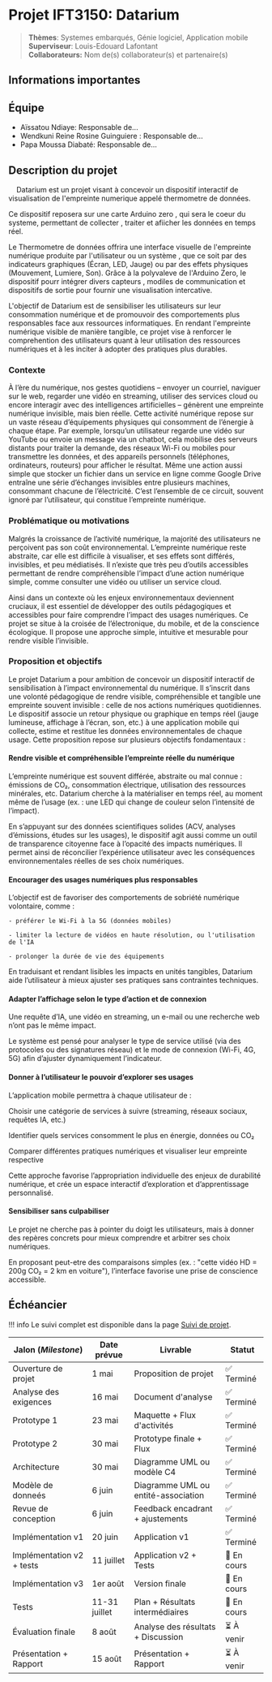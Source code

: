 # Projet IFT3150: Datarium

> **Thèmes**: Systemes embarqués, Génie logiciel, Application mobile  
> **Superviseur**: Louis-Edouard Lafontant  
> **Collaborateurs:** Nom de(s) collaborateur(s) et partenaire(s)

## Informations importantes

<!-- !!! info "Dates importantes"
    - **Description du projet** : 16 mai 2025
    - **Foire 1: Prototypage** : 9-13 juin 2025
    - **Foire 2: Version beta** : 14-18 juillet 2025
    - **Présentation et rapport** : 11-15 août 2025 -->

## Équipe

- Aïssatou Ndiaye: Responsable de...
- Wendkuni Reine Rosine Guinguiere : Responsable de...
- Papa Moussa Diabaté: Responsable de...

## Description du projet

&nbsp;&nbsp;&nbsp;&nbsp;Datarium est un projet visant à concevoir un dispositif interactif de visualisation de l'empreinte numerique appelé thermometre de données. 

Ce dispositif reposera sur une carte Arduino zero , qui sera le coeur du systeme, permettant de collecter , traiter et afiicher les données en temps réel.

Le Thermometre de données offrira une interface visuelle de l'empreinte numérique produite par l'utilisateur ou un système , que ce soit par des indicateurs graphiques (Écran, LED, Jauge) ou par des effets physiques (Mouvement, Lumiere, Son).
Grâce à la polyvaleve de l'Arduino Zero, le dispositif pourr intégrer divers capteurs , modiles de communication et dispositifs de sortie pour fournir une visualisation  intercative.

L'objectif de Datarium est de sensibiliser les utilisateurs sur leur consommation numérique et de promouvoir des comportements plus responsables face aux ressources informatiques. En rendant l'empreinte numérique visible de manière tangible, ce projet vise à renforcer le comprehention des utilisateurs quant à leur utilisation des ressources numériques et à les inciter à adopter des pratiques plus durables.
   

### Contexte

À l’ère du numérique, nos gestes quotidiens – envoyer un courriel, naviguer sur le web, regarder une vidéo en streaming, utiliser des services cloud ou encore interagir avec des intelligences artificielles – génèrent une empreinte numérique invisible, mais bien réelle. Cette activité numérique repose sur un vaste réseau d’équipements physiques qui consomment de l’énergie à chaque étape. Par exemple, lorsqu’un utilisateur regarde une vidéo sur YouTube ou envoie un message via un chatbot, cela mobilise des serveurs distants pour traiter la demande, des réseaux Wi-Fi ou mobiles pour transmettre les données, et des appareils personnels (téléphones, ordinateurs, routeurs) pour afficher le résultat.
Même une action aussi simple que stocker un fichier dans un service en ligne comme Google Drive entraîne une série d’échanges invisibles entre plusieurs machines, consommant chacune de l’électricité. C’est l’ensemble de ce circuit, souvent ignoré par l’utilisateur, qui constitue l’empreinte numérique.


### Problématique ou motivations

Malgrés la croissance de l’activité numérique, la majorité des utilisateurs ne perçoivent pas son coût environnemental. L’empreinte numérique reste abstraite, car elle est difficile à visualiser, et ses effets sont différés, invisibles, et peu médiatisés.
Il n’existe que très peu d’outils accessibles permettant de rendre compréhensible l’impact d’une action numérique simple, comme consulter une vidéo ou utiliser un service cloud.

Ainsi dans un contexte où les enjeux environnementaux deviennent cruciaux, il est essentiel de développer des outils pédagogiques et accessibles pour faire comprendre l’impact des usages numériques. Ce projet se situe à la croisée de l’électronique, du mobile, et de la conscience écologique. Il propose une approche simple, intuitive et mesurable pour rendre visible l’invisible.

### Proposition et objectifs

Le projet Datarium a pour ambition de concevoir un dispositif interactif de sensibilisation à l’impact environnemental du numérique. Il s’inscrit dans une volonté pédagogique de rendre visible, compréhensible et tangible une empreinte souvent invisible : celle de nos actions numériques quotidiennes. Le dispositif associe un retour physique ou graphique en temps réel (jauge lumineuse, affichage à l’écran, son, etc.) à une application mobile qui collecte, estime et restitue les données environnementales de chaque usage. Cette proposition repose sur plusieurs objectifs fondamentaux :

#### Rendre visible et compréhensible l’empreinte réelle du numérique
 L’empreinte numérique est souvent différée, abstraite ou mal connue : émissions de CO₂, consommation électrique, utilisation des ressources minérales, etc. Datarium cherche à la matérialiser en temps réel, au moment même de l’usage (ex. : une LED qui change de couleur selon l’intensité de l’impact).

En s’appuyant sur des données scientifiques solides (ACV, analyses d’émissions, études sur les usages), le dispositif agit aussi comme un outil de transparence citoyenne face à l’opacité des impacts numériques. Il permet ainsi de réconcilier l’expérience utilisateur avec les conséquences environnementales réelles de ses choix numériques.


#### Encourager des usages numériques plus responsables
  L’objectif est de favoriser des comportements de sobriété numérique volontaire, comme :

    - préférer le Wi-Fi à la 5G (données mobiles)

    - limiter la lecture de vidéos en haute résolution, ou l'utilisation de l'IA

    - prolonger la durée de vie des équipements

  En traduisant et rendant lisibles les impacts en unités tangibles, Datarium aide l’utilisateur à mieux ajuster ses pratiques sans contraintes techniques.

#### Adapter l’affichage selon le type d’action et de connexion
  Une requête d’IA, une vidéo en streaming, un e-mail ou une recherche web n’ont pas le même impact.

  Le système est pensé pour analyser le type de service utilisé (via des protocoles ou des signatures réseau) et le mode de connexion (Wi-Fi, 4G, 5G) afin d’ajuster dynamiquement l’indicateur.

#### Donner à l’utilisateur le pouvoir d’explorer ses usages
 L’application mobile permettra à chaque utilisateur de :

 Choisir une catégorie de services à suivre (streaming, réseaux sociaux, requêtes IA, etc.)

Identifier quels services consomment le plus en énergie, données ou CO₂

Comparer différentes pratiques numériques et visualiser leur empreinte respective

Cette approche favorise l’appropriation individuelle des enjeux de durabilité numérique, et crée un espace interactif d’exploration et d’apprentissage personnalisé.


#### Sensibiliser sans culpabiliser
   Le projet ne cherche pas à pointer du doigt les utilisateurs, mais à donner des repères concrets pour mieux comprendre et arbitrer ses choix numériques.

   En proposant peut-etre des comparaisons simples (ex. : "cette vidéo HD = 200g CO₂ = 2 km en voiture"), l’interface favorise une prise de conscience accessible.   

## Échéancier

!!! info
    Le suivi complet est disponible dans la page [Suivi de projet](suivi.md).

| Jalon (*Milestone*)            | Date prévue   | Livrable                            | Statut      |
|--------------------------------|---------------|-------------------------------------|-------------|
| Ouverture de projet            | 1 mai         | Proposition de projet               | ✅ Terminé  |
| Analyse des exigences          | 16 mai        | Document d'analyse                  | ✅ Terminé |
| Prototype 1                    | 23 mai        | Maquette + Flux d'activités         | ✅ Terminé  |
| Prototype 2                    | 30 mai        | Prototype finale + Flux             | ✅ Terminé    |
| Architecture                   | 30 mai        | Diagramme UML ou modèle C4          | ✅ Terminé   |
| Modèle de donneés              | 6 juin        | Diagramme UML ou entité-association | ✅ Terminé   |
| Revue de conception            | 6 juin        | Feedback encadrant + ajustements    | ✅ Terminé |
| Implémentation v1              | 20 juin       | Application v1                      | ✅ Terminé  |
| Implémentation v2 + tests      | 11 juillet    | Application v2 + Tests              | 🔄 En cours  |
| Implémentation v3              | 1er août      | Version finale                      | 🔄 En cours|
| Tests                          | 11-31 juillet | Plan + Résultats intermédiaires     | 🔄 En cours  |
| Évaluation finale              | 8 août        | Analyse des résultats + Discussion  | ⏳ À venir  |
| Présentation + Rapport         | 15 août       | Présentation + Rapport              | ⏳ À venir  |
